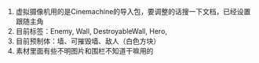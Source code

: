 1. 虚拟摄像机用的是Cinemachine的导入包，要调整的话搜一下文档，已经设置跟随主角
2. 目前标签：Enemy, Wall, DestroyableWall, Hero, 
3. 目前预制体：墙、可摧毁墙、敌人（白色方块）
4. 素材里面有些不明图片和围栏不知道干嘛用的